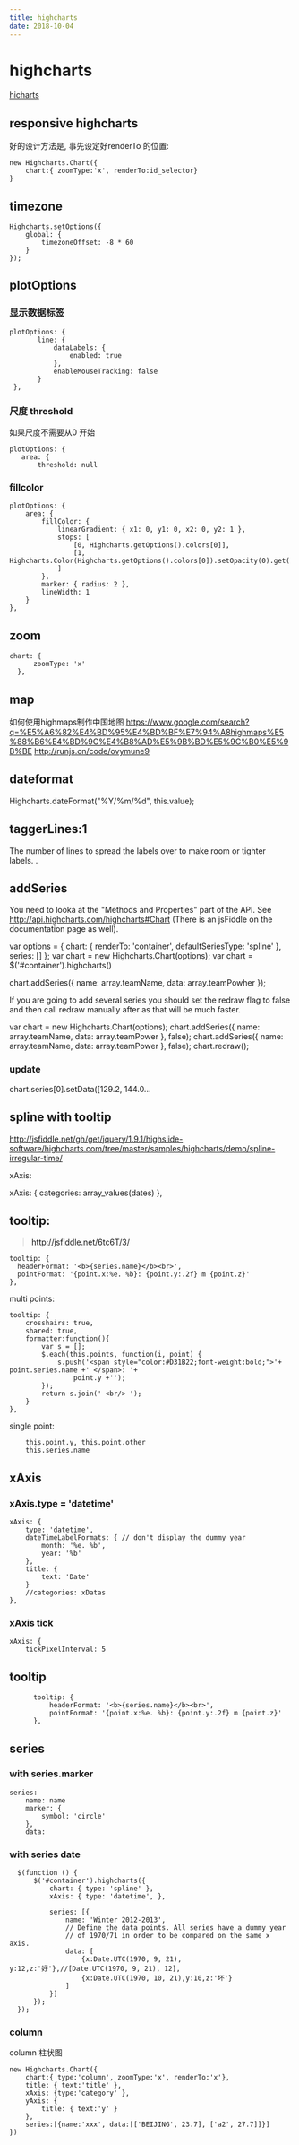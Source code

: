 ```yaml
---
title: highcharts
date: 2018-10-04
---
```

# highcharts
[hicharts](/p/js/js-chart-highcharts)

## responsive highcharts
好的设计方法是, 事先设定好renderTo 的位置:

    new Highcharts.Chart({
        chart:{ zoomType:'x', renderTo:id_selector}
    }

## timezone

    Highcharts.setOptions({
        global: {
            timezoneOffset: -8 * 60
        }
    });

## plotOptions

### 显示数据标签

    plotOptions: {
           line: {
               dataLabels: {
                   enabled: true
               },
               enableMouseTracking: false
           }
     },

### 尺度 threshold
如果尺度不需要从0 开始

    plotOptions: {
       area: {
           threshold: null

### fillcolor

    plotOptions: {
        area: {
            fillColor: {
                linearGradient: { x1: 0, y1: 0, x2: 0, y2: 1 },
                stops: [
                    [0, Highcharts.getOptions().colors[0]],
                    [1, Highcharts.Color(Highcharts.getOptions().colors[0]).setOpacity(0).get('rgba')]
                ]
            },
            marker: { radius: 2 },
            lineWidth: 1
        }
    },

## zoom

    chart: {
          zoomType: 'x'
      },


## map
如何使用highmaps制作中国地图
https://www.google.com/search?q=%E5%A6%82%E4%BD%95%E4%BD%BF%E7%94%A8highmaps%E5%88%B6%E4%BD%9C%E4%B8%AD%E5%9B%BD%E5%9C%B0%E5%9B%BE
http://runjs.cn/code/ovymune9


## dateformat

   Highcharts.dateFormat("%Y/%m/%d", this.value);

## taggerLines:1
 The number of lines to spread the labels over to make room or tighter labels. .

## addSeries
You need to looka at the "Methods and Properties" part of the API. See http://api.highcharts.com/highcharts#Chart (There is an jsFiddle on the documentation page as well).

  var options = {
      chart: {
          renderTo: 'container',
          defaultSeriesType: 'spline'
      },
      series: []
  };
  var chart = new Highcharts.Chart(options);
  var chart = $('#container').highcharts()

  chart.addSeries({
      name: array.teamName,
      data: array.teamPowher
  });

If you are going to add several series you should set the redraw flag to false and then call redraw manually after as that will be much faster.

  var chart = new Highcharts.Chart(options);
  chart.addSeries({
      name: array.teamName,
      data: array.teamPower
  }, false);
  chart.addSeries({
      name: array.teamName,
      data: array.teamPower
  }, false);
  chart.redraw();

### update

  chart.series[0].setData([129.2, 144.0...

## spline with tooltip
http://jsfiddle.net/gh/get/jquery/1.9.1/highslide-software/highcharts.com/tree/master/samples/highcharts/demo/spline-irregular-time/

xAxis:

  xAxis: {
      categories: array_values(dates)
  },

## tooltip:
> http://jsfiddle.net/6tc6T/3/

    tooltip: {
      headerFormat: '<b>{series.name}</b><br>',
      pointFormat: '{point.x:%e. %b}: {point.y:.2f} m {point.z}'
    },

multi points:

    tooltip: {
        crosshairs: true,
        shared: true,
        formatter:function(){
            var s = [];
            $.each(this.points, function(i, point) {
                s.push('<span style="color:#D31B22;font-weight:bold;">'+ point.series.name +' </span>: '+
                    point.y +'');
            });
            return s.join(' <br/> ');
        }
    },

single point:

        this.point.y, this.point.other
        this.series.name

## xAxis

### xAxis.type = 'datetime'

    xAxis: {
        type: 'datetime',
        dateTimeLabelFormats: { // don't display the dummy year
            month: '%e. %b',
            year: '%b'
        },
        title: {
            text: 'Date'
        }
        //categories: xDatas
    },

### xAxis tick

    xAxis: {
        tickPixelInterval: 5

## tooltip

          tooltip: {
              headerFormat: '<b>{series.name}</b><br>',
              pointFormat: '{point.x:%e. %b}: {point.y:.2f} m {point.z}'
          },

## series

### with series.marker

    series:
        name: name
        marker: {
            symbol: 'circle'
        },
        data:

### with series date

      $(function () {
          $('#container').highcharts({
              chart: { type: 'spline' },
              xAxis: { type: 'datetime', },

              series: [{
                  name: 'Winter 2012-2013',
                  // Define the data points. All series have a dummy year
                  // of 1970/71 in order to be compared on the same x axis.
                  data: [
                      {x:Date.UTC(1970, 9, 21), y:12,z:'好'},//[Date.UTC(1970, 9, 21), 12],
                      {x:Date.UTC(1970, 10, 21),y:10,z:'坏'}
                  ]
              }]
          });
      });

### column
column 柱状图

    new Highcharts.Chart({
        chart:{ type:'column', zoomType:'x', renderTo:'x'},
        title: { text:'title' },
        xAxis: {type:'category' },
        yAxis: {
            title: { text:'y' }
        },
        series:[{name:'xxx', data:[['BEIJING', 23.7], ['a2', 27.7]]}]
    })